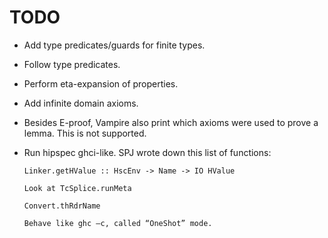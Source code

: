TODO
====

  * Add type predicates/guards for finite types.

  * Follow type predicates.

  * Perform eta-expansion of properties.

  * Add infinite domain axioms.

  * Besides E-proof, Vampire also print which axioms were used to
    prove a lemma. This is not supported.

  * Run hipspec ghci-like. SPJ wrote down this list of functions:

        Linker.getHValue :: HscEnv -> Name -> IO HValue

        Look at TcSplice.runMeta

        Convert.thRdrName

        Behave like ghc –c, called “OneShot” mode.



